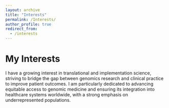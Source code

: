 ```yaml
---
layout: archive
title: "Interests"
permalink: /Interests/
author_profile: true
redirect_from:
  - /interests
---
```


# My Interests  
I have a growing interest in translational and implementation science, striving to bridge the gap between genomics research and clinical practice to improve patient outcomes. I am particularly dedicated to advancing equitable access to genomic medicine and ensuring its integration into healthcare systems worldwide, with a strong emphasis on underrepresented populations. 
